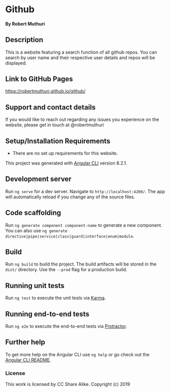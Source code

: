# Github

#### By **Robert Muthuri**
## Description
This is a website featuring a search function of all github repos. You can search by user name and their respective user details and repos will be displayed. 

## Link to GitHub Pages
https://robertmuthuri.github.io/github/

## Support and contact details
If you would like to reach out regarding any issues you experience on the website, please get in touch at @robertmuthuri


## Setup/Installation Requirements
* There are no set up requirements for this website.

This project was generated with [Angular CLI](https://github.com/angular/angular-cli) version 8.2.1.

## Development server

Run `ng serve` for a dev server. Navigate to `http://localhost:4200/`. The app will automatically reload if you change any of the source files.

## Code scaffolding

Run `ng generate component component-name` to generate a new component. You can also use `ng generate directive|pipe|service|class|guard|interface|enum|module`.

## Build

Run `ng build` to build the project. The build artifacts will be stored in the `dist/` directory. Use the `--prod` flag for a production build.

## Running unit tests

Run `ng test` to execute the unit tests via [Karma](https://karma-runner.github.io).

## Running end-to-end tests

Run `ng e2e` to execute the end-to-end tests via [Protractor](http://www.protractortest.org/).

## Further help

To get more help on the Angular CLI use `ng help` or go check out the [Angular CLI README](https://github.com/angular/angular-cli/blob/master/README.md).

### License
This work is licensed by CC Share Alike.
Copyright (c) 2019
